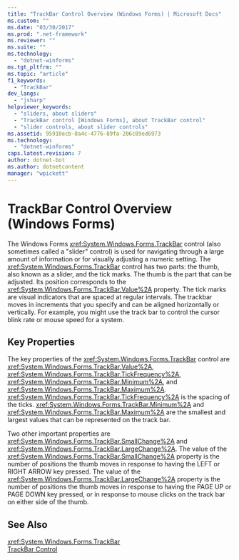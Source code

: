 ```yaml
---
title: "TrackBar Control Overview (Windows Forms) | Microsoft Docs"
ms.custom: ""
ms.date: "03/30/2017"
ms.prod: ".net-framework"
ms.reviewer: ""
ms.suite: ""
ms.technology: 
  - "dotnet-winforms"
ms.tgt_pltfrm: ""
ms.topic: "article"
f1_keywords: 
  - "TrackBar"
dev_langs: 
  - "jsharp"
helpviewer_keywords: 
  - "sliders, about sliders"
  - "TrackBar control [Windows Forms], about TrackBar control"
  - "slider controls, about slider controls"
ms.assetid: 95910ecb-8a4c-4776-89fa-206c89ed6973
ms.technology: 
  - "dotnet-winforms"
caps.latest.revision: 7
author: dotnet-bot
ms.author: dotnetcontent
manager: "wpickett"
---
```

# TrackBar Control Overview (Windows Forms)
The Windows Forms <xref:System.Windows.Forms.TrackBar> control (also sometimes called a "slider" control) is used for navigating through a large amount of information or for visually adjusting a numeric setting. The <xref:System.Windows.Forms.TrackBar> control has two parts: the thumb, also known as a slider, and the tick marks. The thumb is the part that can be adjusted. Its position corresponds to the <xref:System.Windows.Forms.TrackBar.Value%2A> property. The tick marks are visual indicators that are spaced at regular intervals. The trackbar moves in increments that you specify and can be aligned horizontally or vertically. For example, you might use the track bar to control the cursor blink rate or mouse speed for a system.  
  
## Key Properties  
 The key properties of the <xref:System.Windows.Forms.TrackBar> control are <xref:System.Windows.Forms.TrackBar.Value%2A>, <xref:System.Windows.Forms.TrackBar.TickFrequency%2A>, <xref:System.Windows.Forms.TrackBar.Minimum%2A>, and <xref:System.Windows.Forms.TrackBar.Maximum%2A>. <xref:System.Windows.Forms.TrackBar.TickFrequency%2A> is the spacing of the ticks. <xref:System.Windows.Forms.TrackBar.Minimum%2A> and <xref:System.Windows.Forms.TrackBar.Maximum%2A> are the smallest and largest values that can be represented on the track bar.  
  
 Two other important properties are <xref:System.Windows.Forms.TrackBar.SmallChange%2A> and <xref:System.Windows.Forms.TrackBar.LargeChange%2A>. The value of the <xref:System.Windows.Forms.TrackBar.SmallChange%2A> property is the number of positions the thumb moves in response to having the LEFT or RIGHT ARROW key pressed. The value of the <xref:System.Windows.Forms.TrackBar.LargeChange%2A> property is the number of positions the thumb moves in response to having the PAGE UP or PAGE DOWN key pressed, or in response to mouse clicks on the track bar on either side of the thumb.  
  
## See Also  
 <xref:System.Windows.Forms.TrackBar>   
 [TrackBar Control](../../../../docs/framework/winforms/controls/trackbar-control-windows-forms.md)